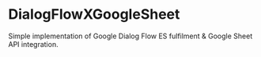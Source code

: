 # DialogFlowXGoogleSheet
Simple implementation of Google Dialog Flow ES fulfilment & Google Sheet API integration.
